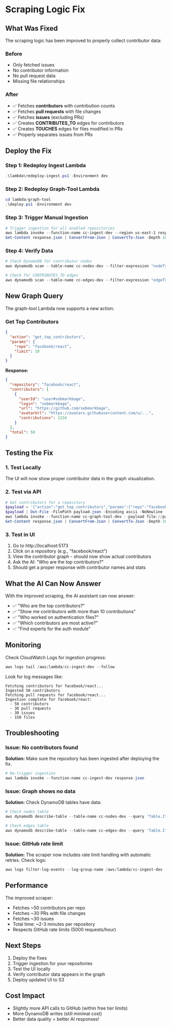 # Scraping Logic Fix

## What Was Fixed

The scraping logic has been improved to properly collect contributor data:

### Before
- Only fetched issues
- No contributor information
- No pull request data
- Missing file relationships

### After
- ✅ Fetches **contributors** with contribution counts
- ✅ Fetches **pull requests** with file changes
- ✅ Fetches **issues** (excluding PRs)
- ✅ Creates **CONTRIBUTES_TO** edges for contributors
- ✅ Creates **TOUCHES** edges for files modified in PRs
- ✅ Properly separates issues from PRs

## Deploy the Fix

### Step 1: Redeploy Ingest Lambda

```powershell
.\lambda\redeploy-ingest.ps1 -Environment dev
```

### Step 2: Redeploy Graph-Tool Lambda

```powershell
cd lambda/graph-tool
.\deploy.ps1 -Environment dev
```

### Step 3: Trigger Manual Ingestion

```powershell
# Trigger ingestion for all enabled repositories
aws lambda invoke --function-name cc-ingest-dev --region us-east-1 response.json
Get-Content response.json | ConvertFrom-Json | ConvertTo-Json -Depth 10
```

### Step 4: Verify Data

```powershell
# Check DynamoDB for contributor nodes
aws dynamodb scan --table-name cc-nodes-dev --filter-expression "nodeType = :type" --expression-attribute-values '{":type":{"S":"user"}}' --max-items 5

# Check for CONTRIBUTES_TO edges
aws dynamodb scan --table-name cc-edges-dev --filter-expression "edgeType = :type" --expression-attribute-values '{":type":{"S":"CONTRIBUTES_TO"}}' --max-items 5
```

## New Graph Query

The graph-tool Lambda now supports a new action:

### Get Top Contributors

```json
{
  "action": "get_top_contributors",
  "params": {
    "repo": "facebook/react",
    "limit": 10
  }
}
```

**Response:**
```json
{
  "repository": "facebook/react",
  "contributors": [
    {
      "userId": "user#sebmarkbage",
      "login": "sebmarkbage",
      "url": "https://github.com/sebmarkbage",
      "avatarUrl": "https://avatars.githubusercontent.com/u/...",
      "contributions": 1234
    }
  ],
  "total": 50
}
```

## Testing the Fix

### 1. Test Locally

The UI will now show proper contributor data in the graph visualization.

### 2. Test via API

```powershell
# Get contributors for a repository
$payload = '{"action":"get_top_contributors","params":{"repo":"facebook/react","limit":10}}'
$payload | Out-File -FilePath payload.json -Encoding ascii -NoNewline
aws lambda invoke --function-name cc-graph-tool-dev --payload file://payload.json response.json
Get-Content response.json | ConvertFrom-Json | ConvertTo-Json -Depth 10
```

### 3. Test in UI

1. Go to http://localhost:5173
2. Click on a repository (e.g., "facebook/react")
3. View the contributor graph - should now show actual contributors
4. Ask the AI: "Who are the top contributors?"
5. Should get a proper response with contributor names and stats

## What the AI Can Now Answer

With the improved scraping, the AI assistant can now answer:

- ✅ "Who are the top contributors?"
- ✅ "Show me contributors with more than 10 contributions"
- ✅ "Who worked on authentication files?"
- ✅ "Which contributors are most active?"
- ✅ "Find experts for the auth module"

## Monitoring

Check CloudWatch Logs for ingestion progress:

```powershell
aws logs tail /aws/lambda/cc-ingest-dev --follow
```

Look for log messages like:
```
Fetching contributors for facebook/react...
Ingested 50 contributors
Fetching pull requests for facebook/react...
Ingestion complete for facebook/react:
  - 50 contributors
  - 30 pull requests
  - 30 issues
  - 150 files
```

## Troubleshooting

### Issue: No contributors found

**Solution:** Make sure the repository has been ingested after deploying the fix.

```powershell
# Re-trigger ingestion
aws lambda invoke --function-name cc-ingest-dev response.json
```

### Issue: Graph shows no data

**Solution:** Check DynamoDB tables have data:

```powershell
# Check nodes table
aws dynamodb describe-table --table-name cc-nodes-dev --query 'Table.ItemCount'

# Check edges table
aws dynamodb describe-table --table-name cc-edges-dev --query 'Table.ItemCount'
```

### Issue: GitHub rate limit

**Solution:** The scraper now includes rate limit handling with automatic retries. Check logs:

```powershell
aws logs filter-log-events --log-group-name /aws/lambda/cc-ingest-dev --filter-pattern "rate limit"
```

## Performance

The improved scraper:
- Fetches ~50 contributors per repo
- Fetches ~30 PRs with file changes
- Fetches ~30 issues
- Total time: ~2-3 minutes per repository
- Respects GitHub rate limits (5000 requests/hour)

## Next Steps

1. Deploy the fixes
2. Trigger ingestion for your repositories
3. Test the UI locally
4. Verify contributor data appears in the graph
5. Deploy updated UI to S3

## Cost Impact

- Slightly more API calls to GitHub (within free tier limits)
- More DynamoDB writes (still minimal cost)
- Better data quality = better AI responses!
